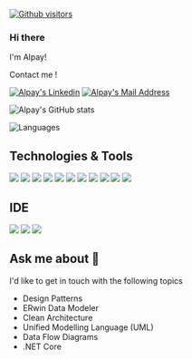 [![Github visitors](https://visitor-badge.glitch.me/badge?page_id=alpaypasali.visitor-badge)](https://GitHub.com/alpaypasali/StrapDown.js/stargazers/)
### Hi there 
I'm Alpay!

Contact me !

  <a href="https://www.linkedin.com/in/alpay-pasali/" target="_blank" rel="nofollow"><img alt="Alpay's Linkedin" src="https://img.shields.io/badge/LinkedIn-black?style=for-the-badge&logo=linkedin&logoColor=white" /></a>
 <a href="mailto:alpaypasali@gmail.com" target="_blank" rel="nofollow"><img alt="Alpay's Mail Address" src="https://img.shields.io/badge/Gmail-black?style=for-the-badge&logo=gmail&logoColor=white" /></a>
 
 
![Alpay's GitHub stats](https://github-readme-stats.vercel.app/api?username=alpaypasali&show_icons=true&theme=default)

![Languages](https://github-readme-stats.vercel.app/api/top-langs/?username=alpaypasali&layout=compact&theme=light)


## Technologies & Tools 
<img src="https://img.shields.io/badge/C%23-black?style=for-the-badge&logo=c-sharp&logoColor=red"></img>
<img src="https://img.shields.io/badge/.NET-black?style=for-the-badge&logo=.net&logoColor=white"></img>
<img src="https://img.shields.io/badge/.NETCore-black?style=for-the-badge&logo=.net&logoColor=red"></img>
<img src="https://img.shields.io/badge/Microsoft_SQL_Server-black?style=for-the-badge&logo=microsoft-sql-server&logoColor=white"></img>
<img src="https://img.shields.io/badge/Java-black?style=for-the-badge&logo=Java&logoColor=red"></img>
<img src="https://img.shields.io/badge/JavaScript-black?style=for-the-badge&logo=javascript&logoColor=white"></img>
<img src="https://img.shields.io/badge/Angular-black?style=for-the-badge&logo=angular&logoColor=red"></img>
<img src="https://img.shields.io/badge/Bootstrap-black?style=for-the-badge&logo=bootstrap&logoColor=white"></img>
<img src="https://img.shields.io/badge/HTML-black?style=for-the-badge&logo=html5&logoColor=red" />
<img src="https://img.shields.io/badge/Erwin-black?style=for-the-badge&logo=Java&logoColor=red"></img>
<img src="https://img.shields.io/badge/IBM Rational Rose XDE-black?style=for-the-badge&logo=Java&logoColor=red"></img>

## IDE
<img src="https://img.shields.io/badge/Visual_Studio_2022-black?style=for-the-badge&logo=visual%20studio&logoColor=white"></img>
<img src="https://img.shields.io/badge/Visual_Studio_Code-black?style=for-the-badge&logo=visual%20studio%20code&logoColor=white"></img>
<img src="https://img.shields.io/badge/Eclipse-black?style=for-the-badge&logo=eclipse&logoColor=white"></img>


## Ask me about 💬

I'd like to get in touch with the following topics

  - Design Patterns
  - ERwin Data Modeler
  - Clean Architecture
  - Unified Modelling Language (UML)
  - Data Flow Diagrams
  - .NET Core
